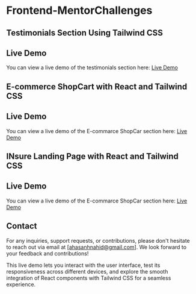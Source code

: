 # Frontend-MentorChallenges
 
## Testimonials Section Using Tailwind CSS
## Live Demo
You can view a live demo of the testimonials section here:
[Live Demo](https://66910ea8c9481a22d3ea37fb--elaborate-selkie-3b3039.netlify.app/)

## E-commerce ShopCart with React and Tailwind CSS
## Live Demo
You can view a live demo of the E-commarce ShopCar section here:
[Live Demo](https://shopcart-tailwind-react.netlify.app/)

## INsure Landing Page with React and Tailwind CSS
## Live Demo
You can view a live demo of the E-commarce ShopCar section here:
[Live Demo](https://insure-tailwind-react.netlify.app/)

## Contact

For any inquiries, support requests, or contributions, please don't hesitate to reach out via email at [ahasanhnahid@gmail.com]. We look forward to your feedback and contributions!

This live demo lets you interact with the user interface, test its responsiveness across different devices, and explore the smooth integration of React components with Tailwind CSS for a seamless experience.
